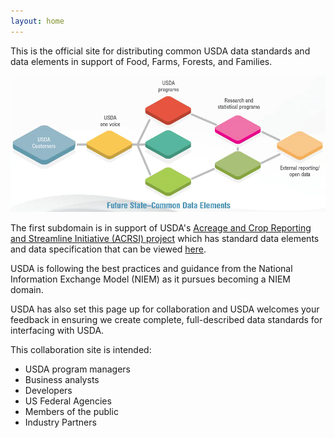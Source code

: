 ```yaml
---
layout: home
---
```




This is the official site for distributing common USDA data standards and data elements in support of Food, Farms, Forests, and Families. 

![USDA Future State Diagram:  This shows the relationship between USDA Customers, USDA Programs, Statistical Agencies and Open Data.  An ideal future state has common elements to make sharing data more efficient.](ag_domain_logo.png)

The first subdomain is in support of USDA's <a href="about-acrsi.html">Acreage and Crop Reporting and Streamline Initiative (ACRSI) project</a> which 
has standard data elements and data specification that can be viewed <a href="data-elements/index.html">here</a>.

USDA is following the best practices and guidance from
the National Information Exchange Model (NIEM) as it pursues becoming a NIEM domain.

USDA has also set this page up for collaboration and USDA welcomes your feedback in ensuring
we create complete, full-described data standards for interfacing with USDA.

This collaboration site is intended:  

* USDA program managers  
* Business analysts  
* Developers  
* US Federal Agencies  
* Members of the public  
* Industry Partners  
